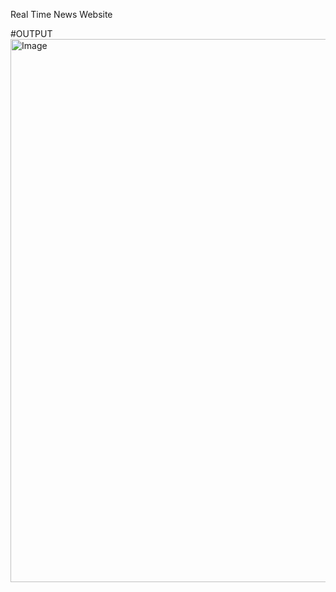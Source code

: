 Real Time News Website

 #OUTPUT
<img width="1920" height="869" alt="Image" src="https://github.com/user-attachments/assets/8f9bff22-4dbb-40a8-a3f2-2efac0524ea7" />

